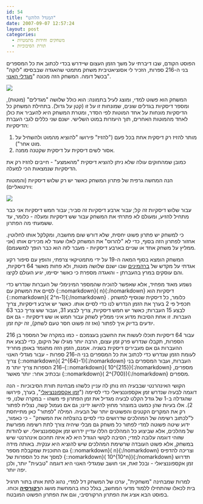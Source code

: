 ```yaml
---
id: 54
title: "המגדל הלוהט"
date: 2007-09-07 12:57:24
layout: post
categories: 
  - משחקים וחידות מתמטיות
  - תורת הסיבוכיות
---
```

הפוסט הקודם, שבו דיברתי על משך הזמן העצום שיידרש בכדי לכתוב את כל המספרים בני ה-216 ספרות, הזכיר לי אסוציאטיבית משחק מתמטי שהאגדה שבבסיסו "לוקה" בכשל דומה. המשחק הזה מכונה "<a href="http://he.wikipedia.org/wiki/%D7%9E%D7%92%D7%93%D7%9C%D7%99_%D7%94%D7%90%D7%A0%D7%95%D7%99">מגדלי האנוי</a>".

<img src="http://upload.wikimedia.org/wikipedia/commons/0/07/Tower_of_Hanoi.jpeg" />

המשחק הוא פשוט למדי, ומוצג לעיל בתמונה: הוא כולל שלושה "מגדלים" (מוטות), ומספר דיסקיות בגדלים שונים, שמונחות זו על זו (קטן על גדול). בתחילת המשחק כל הדיסקיות מונחות על אחד המוטות לפי הסדר, ומטרת המשחק היא להעביר את כולן לאחד מהמוטות האחרים, תוך היעזרות במוט השלישי. ישנם שני כללים לגבי העברת הדיסקיות:
<ol>
	<li>מותר להזיז רק דיסקית אחת בכל פעם ("להזיז" פירושו "להוציא מהמוט ולהשחיל על מוט אחר").</li>
	<li>אסור לשים דיסקית על דיסקית שקטנה ממנה.</li>
</ol>
כמובן שמהחוקים עולה שלא ניתן להוציא דיסקית "מהאמצע" - חייבים להזיז רק את הדיסקיות שנמצאות הכי למעלה.

הנה המחשה גרפית של פתרון המשחק כאשר יש רק שלוש דיסקיות (והמוטות וירטואליים):

<img src="http://upload.wikimedia.org/wikipedia/commons/4/4f/Tower_of_Hanoi.gif" />

עבור שלוש דיסקיות זה קל; עבור ארבע דיסקיות זה סביר; עבור חמש דיסקיות אני כבר מתחיל להזיע, ומעולם לא פתרתי את המשחק עבור שש דיסקיות ומעלה - כלומר, עד ששמעתי מה הפתרון.

כי למשחק יש פתרון פשוט יחסית, שלא דורש שום מחשבה, ומקלקל אותו לחלוטין. אחזור לפתרון הזה בסוף, כדי לא "להרוס" את המשחק לאלו שעוד לא מכירים אותו (אני ממליץ על משחק אחד או שניים בארבע דיסקיות - מעבר לזה הוא כבר הופך למשעמם).

המשחק הומצא בסוף המאה ה-19 על ידי מתמטיקאי צרפתי, והופץ עם סיפור רקע אגדתי על מקדש של <a href="http://he.wikipedia.org/wiki/%D7%91%D7%A8%D7%94%D7%9E%D7%94">ברהמינים</a> שבו ישנם שלושה מוטות, ולא פחות מאשר 64 דיסקיות, והם עוסקים במרץ בהעברתן - והאגדה מספרת כי כאשר יסיימו, יגיע העולם לקיצו.

נשמע מאוד מפחיד, אלא שאפשר להוכיח שהמספר המינימלי של העברות שנדרש כדי לסיים את המשחק עם {::nomarkdown}\( n\){:/nomarkdown} דיסקיות הוא {::nomarkdown}\( 2^n-1\){:/nomarkdown} . כלומר, כל דיסקית שנוסיף למשחק תכפיל פי 2 בערך את הזמן הנדרש לנו כדי לסיים אותו. כאשר יש ארבע דיסקיות, צריך לבצע 15 העברות; כאשר יש חמש דיסקיות, צריך לבצע 31, ועבור שש צריך כבר 63 העברות. זו אחת הסיבות מדוע איני ממליץ לשחק עבור חמש או שש דיסקיות - גם אם יודעים בדיוק איך לפתור (ואז זה פשוט חסר טעם לשחק), זה יקח זמן.

עבור 64 דיסקיות תוכלו לעשות את החשבון בעצמכם - כמו במקרה של המספר בן 216 הספרות, תקבלו שנדרש פרק זמן עצום, הרבה יותר מגילו של היקום, כדי לבצע את ההעברות גם אם מעבירים דיסקית בשניה. אמנם, הזמן הזה מתגמד באופן מחריד לעומת הזמן שנדרש כדי לכתוב את כל המספרים בני ה-216 ספרות - עבור מגדלי האנוי צריך {::nomarkdown}\( 2^{64}-1\){:/nomarkdown} העברות, ועבור המספרים בני 216 הספרות צריך יותר מ-{::nomarkdown}\( 10^{215}\){:/nomarkdown} מספרים, ובכתיב אחר: יותר מאשר {::nomarkdown}\( 2^{700}\){:/nomarkdown} מספרים.

הקושי האינהרנטי שבבעיה הזו נותן לה עניין כלשהו מבחינת תורת הסיבוכיות - הנה דוגמה לבעיה שנדרש זמן אקספוננציאלי כדי לסיימה ("<a href="http://en.wikipedia.org/wiki/Exponential_time">זמן אקספוננציאלי</a>", בערך, פירושו שהגדלה ב-1 של גודל הקלט לבעיה מגדיל את זמן הפתרון פי משהו - במקרה שלנו, פי 2). אלו בעיות שהן כמעט במוצהר מחוץ להישג ידינו; גם אם נעמול קשה, נצליח לפתור רק את המקרים הקטנים והפשוטים יותר של הבעיה. המילה "לפתור" כאן מתייחסת ל"לכתוב רשימה של המהלכים שדרושים כדי לסיים בהצלחה את המשחק" - כי כאמור, ידוע שיטה פשוטה למדי לפתור כל משחק גם מבלי שיהיה צורך לתת רשימה מפורשת של מהלכים, אלא שביצוע כל המהלכים הללו עדיין ידרוש זמן אקספוננציאלי. יש להודות שזוהי דוגמה עלובה למדי; הסיבה לקושי הגודל היא לא איזה תחכום אינהרנטי שיש במשחק, אלא פשוט העובדה שרשימת המהלכים שיש להוציא היא ענקית. באותה מידה גם התוכנית שמקבלת מספר {::nomarkdown}\( n\){:/nomarkdown} וצריכה להדפיס למסך את כל הספרות של {::nomarkdown}\( 10^{10^n}\){:/nomarkdown} תדרוש זמן אקספוננציאלי - ובכל זאת, אני חושב שמגדלי האנוי היא דוגמה "טבעית" יותר, ולכן יפה יותר.

למרות שמבחינה "משחקית", ערכו של המשחק דל למדי, נהוג לתת אותו בתור תרגיל בית לכאלו שהתחילו ללמוד מדעי המחשב, בגלל כוחו בהמחשת מושג ה<a href="http://he.wikipedia.org/wiki/%D7%A8%D7%A7%D7%95%D7%A8%D7%A1%D7%99%D7%94"><strong>רקורסיה</strong></a> וכוחו. בפוסט הבא אציג את הפתרון הרקורסיבי, וגם את הפתרון הפשוט המובטח.
